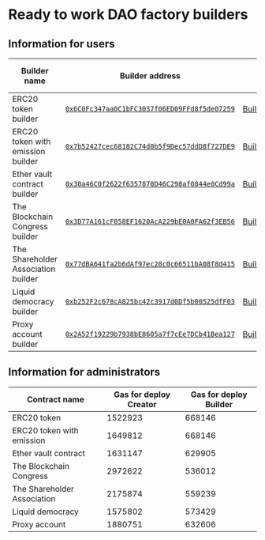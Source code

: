 # Ready to work DAO factory builders

## Information for users

Builder name | Builder address  | Builder abi   | Abi for created contract | Gas for use | Service fee
-------------|------------------|---------------|--------------------------|-------------|-------------
ERC20 token builder | [`0x6C0Fc347aa0C1bFC3037f06ED09FFd8f5de07259`](https://etherscan.io/address/0x6C0Fc347aa0C1bFC3037f06ED09FFd8f5de07259) |  [BuilderToken.json](https://raw.githubusercontent.com/airalab/core/master/abi/builder/BuilderToken.json) | [Token.json](https://raw.githubusercontent.com/airalab/core/master/abi/modules/Token.json) | - | 0.1 Ether
ERC20 token with emission builder |  [`0x7b52427cec68182C74d0b5f9Dec57ddD8f727DE9`](https://etherscan.io/address/0x7b52427cec68182C74d0b5f9Dec57ddD8f727DE9) | [BuilderTokenEmission.json](https://raw.githubusercontent.com/airalab/core/master/abi/builder/BuilderTokenEmission.json) | [TokenEmission.json](https://raw.githubusercontent.com/airalab/core/master/abi/modules/TokenEmission.json) | - | 0.1 Ether
Ether vault contract builder |   [`0x30a46C0f2622f6357870D46C298af0844e0Cd99a`](https://etherscan.io/address/0x30a46C0f2622f6357870D46C298af0844e0Cd99a) |  [BuilderTokenEther.json](https://raw.githubusercontent.com/airalab/core/master/abi/builder/BuilderTokenEther.json) | [TokenEther.json](https://raw.githubusercontent.com/airalab/core/master/abi/modules/TokenEther.json) | - | 0.1 Ether
The Blockchain Congress builder | [`0x3D77A161cF858EF1620AcA229bE0A0FA62f3EB56`](https://etherscan.io/address/0x3D77A161cF858EF1620AcA229bE0A0FA62f3EB56) |  [BuilderCongress.json](https://raw.githubusercontent.com/airalab/core/master/abi/builder/BuilderCongress.json) | [Congress.json](https://raw.githubusercontent.com/airalab/core/master/abi/modules/Congress.json) | - | 0.1 Ether
The Shareholder Association builder |  [`0x77dBA641fa2b6dAf97ec28c0c66511bA08f8d415`](https://etherscan.io/address/0x77dBA641fa2b6dAf97ec28c0c66511bA08f8d415) |  [BuilderAssociation.json](https://raw.githubusercontent.com/airalab/core/master/abi/builder/BuilderAssociation.json) | [Association.json](https://raw.githubusercontent.com/airalab/core/master/abi/modules/Association.json) | - | 0.1 Ether
Liquid democracy builder |   [`0xb252F2c678cA825bc42c3917d0Df5b00525dfF03`](https://etherscan.io/address/0xb252F2c678cA825bc42c3917d0Df5b00525dfF03) |  [BuilderLiquidDemocracy.json](https://raw.githubusercontent.com/airalab/core/master/abi/builder/BuilderLiquidDemocracy.json) | [LiquidDemocracy.json](https://raw.githubusercontent.com/airalab/core/master/abi/modules/LiquidDemocracy.json) | - | 0.1 Ether
Proxy account builder |   [`0x2A52f19229b7938bE8605a7f7cEe7DCb41Bea127`](https://etherscan.io/address/0x2A52f19229b7938bE8605a7f7cEe7DCb41Bea127) |  [BuilderProxy.json](https://raw.githubusercontent.com/airalab/core/master/abi/builder/BuilderProxy.json) | [Proxy.json](https://raw.githubusercontent.com/airalab/core/master/abi/modules/Proxy.json) | - | 0.1 Ether

## Information for administrators

Contract name               | Gas for deploy Creator | Gas for deploy Builder
----------------------------|-----------------|----------------
ERC20 token                 | 1522923         | 668146
ERC20 token with emission   | 1649812         | 668146
Ether vault contract        | 1631147         | 629905
The Blockchain Congress     | 2972622         | 536012
The Shareholder Association | 2175874         | 559239
Liquid democracy            | 1575802         | 573429
Proxy account               | 1880751         | 632606
